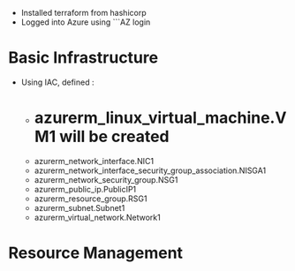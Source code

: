 - Installed terraform from hashicorp
-  Logged into Azure using ```AZ login


# Basic Infrastructure
- Using IAC, defined :
  -  # azurerm_linux_virtual_machine.VM1 will be created
  - azurerm_network_interface.NIC1
  - azurerm_network_interface_security_group_association.NISGA1
  - azurerm_network_security_group.NSG1
  -  azurerm_public_ip.PublicIP1
  - azurerm_resource_group.RSG1
  - azurerm_subnet.Subnet1
  -  azurerm_virtual_network.Network1

# Resource Management
